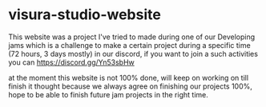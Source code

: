# visura-studio-website
This website was a project I've tried to made during one of our Developing jams which is a challenge to make a certain project during a specific time (72 hours, 3 days mostly) in our discord, if you want to join a such activities you can
https://discord.gg/Yn53sbHw

at the moment this website is not 100% done, will keep on working on till finish it thought because we always agree on finishing our projects 100%, hope to be able to finish future jam projects in the right time.
